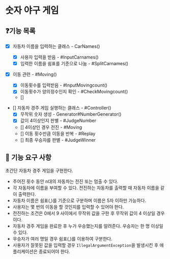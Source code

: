 # 숫자 야구 게임

## ❓기능 목록

- [x] 자동차 이름을 입력하는 클래스 - CarNames()

    - [x] 사용자 입력을 받음 - #InputCarnames()
    - [x] 입력한 이름을 쉼표를 기준으로 나눔 - #SplitCarnames()
- [x] 이동 관련 - #Moving()

    - [x] 이동횟수를 입력받음 - #InputMovingcount()
    - [x] 이동횟수가 양의정수인지 확인 - #CheckMovingcount()
    - []
- [] 자동차 경주 게임 실행하는 클래스 - #Controller()
  - [x] 무작위 숫자 생성 - Generator#NumberGenerator()
  - [X] 값이 4이상인지 판별 - #JudgeNumber
  - [] 4이상인 경우 전진 - #Moving
  - [] 이동 횟수만큼 이동을 반복 - #Replay
  - [] 최종 우승자를 판별 - #JudgeWinner


## 🚀 기능 요구 사항

초간단 자동차 경주 게임을 구현한다.

- 주어진 횟수 동안 n대의 자동차는 전진 또는 멈출 수 있다.
- 각 자동차에 이름을 부여할 수 있다. 전진하는 자동차를 출력할 때 자동차 이름을 같이 출력한다.
- 자동차 이름은 쉼표(,)를 기준으로 구분하며 이름은 5자 이하만 가능하다.
- 사용자는 몇 번의 이동을 할 것인지를 입력할 수 있어야 한다.
- 전진하는 조건은 0에서 9 사이에서 무작위 값을 구한 후 무작위 값이 4 이상일 경우이다.
- 자동차 경주 게임을 완료한 후 누가 우승했는지를 알려준다. 우승자는 한 명 이상일 수 있다.
- 우승자가 여러 명일 경우 쉼표(,)를 이용하여 구분한다.
- 사용자가 잘못된 값을 입력할 경우 `IllegalArgumentException`을 발생시킨 후 애플리케이션은 종료되어야 한다.

